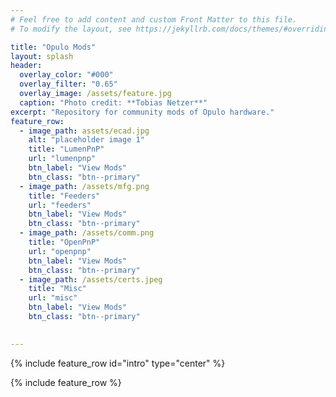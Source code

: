 ```yaml
---
# Feel free to add content and custom Front Matter to this file.
# To modify the layout, see https://jekyllrb.com/docs/themes/#overriding-theme-defaults

title: "Opulo Mods"
layout: splash
header:
  overlay_color: "#000"
  overlay_filter: "0.65"
  overlay_image: /assets/feature.jpg
  caption: "Photo credit: **Tobias Netzer**"
excerpt: "Repository for community mods of Opulo hardware."
feature_row:
  - image_path: assets/ecad.jpg
    alt: "placeholder image 1"
    title: "LumenPnP"
    url: "lumenpnp"
    btn_label: "View Mods"
    btn_class: "btn--primary"
  - image_path: /assets/mfg.png
    title: "Feeders"
    url: "feeders"
    btn_label: "View Mods"
    btn_class: "btn--primary"
  - image_path: /assets/comm.png
    title: "OpenPnP"
    url: "openpnp"
    btn_label: "View Mods"
    btn_class: "btn--primary"
  - image_path: /assets/certs.jpeg
    title: "Misc"
    url: "misc"
    btn_label: "View Mods"
    btn_class: "btn--primary"
  

---
```


{% include feature_row id="intro" type="center" %}

{% include feature_row %}
